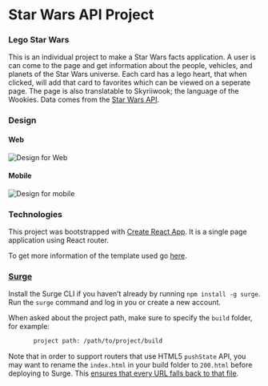 # Star Wars API Project

### Lego Star Wars

This is an individual project to make a Star Wars facts application. A user is can come to the page and get information about the people, vehicles, and planets of the Star Wars universe. Each card has a lego heart, that when clicked, will add that card to favorites which can be viewed on a seperate page. The page is also translatable to Skyriiwook; the language of the Wookies.
Data comes from the [Star Wars API](https://swapi.co/).

### Design

#### Web

![Design for Web](https://i.imgur.com/DqebSLB.png)

#### Mobile

![Design for mobile](https://i.imgur.com/RKbKDmql.png)


### Technologies

This project was bootstrapped with [Create React App](https://github.com/facebookincubator/create-react-app).
It is a single page application using React router.

To get more information of the template used go [here](https://github.com/facebookincubator/create-react-app/blob/master/packages/react-scripts/template/README.md).




### [Surge](https://surge.sh/)

Install the Surge CLI if you haven’t already by running `npm install -g surge`. Run the `surge` command and log in you or create a new account.

When asked about the project path, make sure to specify the `build` folder, for example:

```sh
       project path: /path/to/project/build
```

Note that in order to support routers that use HTML5 `pushState` API, you may want to rename the `index.html` in your build folder to `200.html` before deploying to Surge. This [ensures that every URL falls back to that file](https://surge.sh/help/adding-a-200-page-for-client-side-routing).
